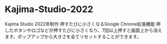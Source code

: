 # Kajima-Studio-2022
Kajima Studio 2022年制作
押すたびに小さくなるGoogle Chrome拡張機能
押したボタンやロゴなどが押すたびに小さくなり、7回以上押すと画面上から消えます。ポップアップから大きさを全てリセットすることができます。
